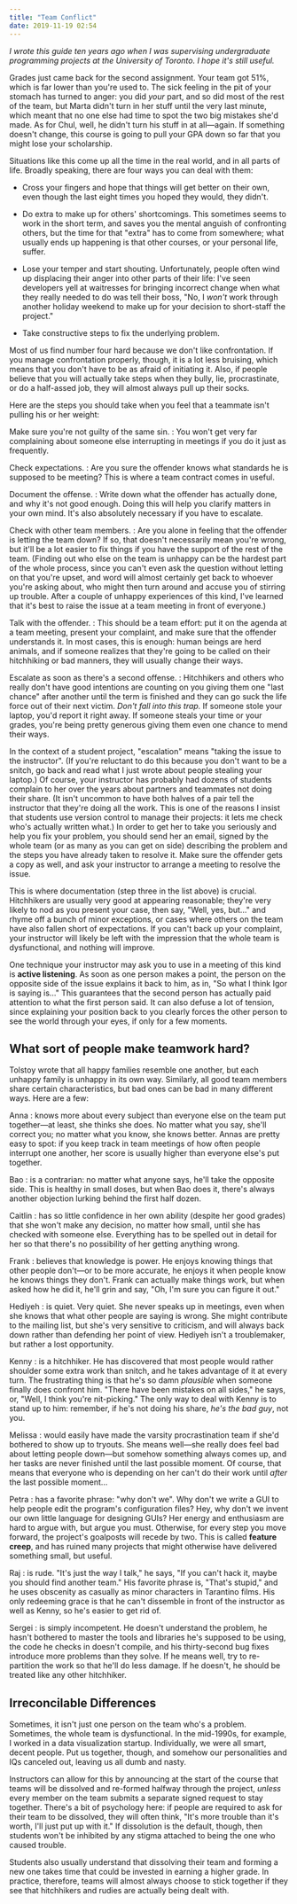 ```yaml
---
title: "Team Conflict"
date: 2019-11-19 02:54
---
```


*I wrote this guide ten years ago when I was supervising undergraduate
programming projects at the University of Toronto.  I hope it's still
useful.*

Grades just came back for the second assignment.  Your team got 51%,
which is far lower than you're used to.  The sick feeling in the pit
of your stomach has turned to anger: you did *your* part, and so
did most of the rest of the team, but Marta didn't turn in her stuff
until the very last minute, which meant that no one else had time to
spot the two big mistakes she'd made.  As for Chul, well, he didn't
turn his stuff in at all—again.  If something doesn't change, this
course is going to pull your GPA down so far that you might lose your
scholarship.

Situations like this come up all the time in the real world, and in
all parts of life.  Broadly speaking, there are four ways you can deal
with them:

- Cross your fingers and hope that things will get better on their
  own, even though the last eight times you hoped they would, they
  didn't.

- Do extra to make up for others' shortcomings.  This sometimes seems
  to work in the short term, and saves you the mental anguish of
  confronting others, but the time for that "extra" has to come from
  somewhere; what usually ends up happening is that other courses, or
  your personal life, suffer.

- Lose your temper and start shouting.  Unfortunately, people often
  wind up displacing their anger into other parts of their life: I've
  seen developers yell at waitresses for bringing incorrect change
  when what they really needed to do was tell their boss, "No, I
  *won't* work through another holiday weekend to make up for your
  decision to short-staff the project."

- Take constructive steps to fix the underlying problem.

Most of us find number four hard because we don't like confrontation.
If you manage confrontation properly, though, it is a lot less
bruising, which means that you don't have to be as afraid of
initiating it.  Also, if people believe that you will actually take
steps when they bully, lie, procrastinate, or do a half-assed job,
they will almost always pull up their socks.

Here are the steps you should take when you feel that a teammate isn't
pulling his or her weight:

Make sure you're not guilty of the same sin.
: You won't get very far complaining about someone else interrupting
  in meetings if you do it just as frequently.

Check expectations.
: Are you sure the offender knows what standards he is supposed to be
  meeting?  This is where a team contract comes in useful.

Document the offense.
: Write down what the offender has actually done, and why it's not
  good enough.  Doing this will help you clarify matters in your own
  mind.  It's also absolutely necessary if you have to escalate.

Check with other team members.
: Are you alone in feeling that the offender is letting the team down?
  If so, that doesn't necessarily mean you're wrong, but it'll be a
  lot easier to fix things if you have the support of the rest of the
  team.  (Finding out who else on the team is unhappy can be the
  hardest part of the whole process, since you can't even ask the
  question without letting on that you're upset, and word will almost
  certainly get back to whoever you're asking about, who might then
  turn around and accuse you of stirring up trouble.  After a couple
  of unhappy experiences of this kind, I've learned that it's best to
  raise the issue at a team meeting in front of everyone.)

Talk with the offender.
: This should be a team effort: put it on the agenda at a team
  meeting, present your complaint, and make sure that the offender
  understands it.  In most cases, this is enough: human beings are
  herd animals, and if someone realizes that they're going to be
  called on their hitchhiking or bad manners, they will usually change
  their ways.

Escalate as soon as there's a second offense.
: Hitchhikers and others who really don't have good intentions are
  counting on you giving them one "last chance" after another until
  the term is finished and they can go suck the life force out of
  their next victim.  *Don't fall into this trap.* If someone stole
  your laptop, you'd report it right away.  If someone steals your
  time or your grades, you're being pretty generous giving them even
  one chance to mend their ways.

In the context of a student project, "escalation" means "taking the
issue to the instructor".  (If you're reluctant to do this because you
don't want to be a snitch, go back and read what I just wrote about
people stealing your laptop.)  Of course, your instructor has probably
had dozens of students complain to her over the years about partners
and teammates not doing their share.  (It isn't uncommon to have both
halves of a pair tell the instructor that they're doing all the work.
This is one of the reasons I insist that students use version control
to manage their projects: it lets me check who's actually written
what.) In order to get her to take you seriously and help you fix your
problem, you should send her an email, signed by the whole team (or as
many as you can get on side) describing the problem and the steps you
have already taken to resolve it.  Make sure the offender gets a copy
as well, and ask your instructor to arrange a meeting to resolve the
issue.

This is where documentation (step three in the list above) is crucial.
Hitchhikers are usually very good at appearing reasonable; they're
very likely to nod as you present your case, then say, "Well, yes,
but…" and rhyme off a bunch of minor exceptions, or cases
where others on the team have also fallen short of expectations.  If
you can't back up your complaint, your instructor will likely be left
with the impression that the whole team is dysfunctional, and nothing
will improve.

One technique your instructor may ask you to use in a meeting of this
kind is **active listening**.  As soon as one person makes a
point, the person on the opposite side of the issue explains it back
to him, as in, "So what I think Igor is saying is…" This
guarantees that the second person has actually paid attention to what
the first person said.  It can also defuse a lot of tension, since
explaining your position back to you clearly forces the other person
to see the world through your eyes, if only for a few moments.

## What sort of people make teamwork hard?

Tolstoy wrote that all happy families resemble one another, but each unhappy
family is unhappy in its own way.  Similarly, all good team members share
certain characteristics, but bad ones can be bad in many different ways.  Here
are a few:

Anna
: knows more about every subject than everyone else on the team put
  together—at least, she thinks she does.  No matter what you say,
  she'll correct you; no matter what you know, she knows better.
  Annas are pretty easy to spot: if you keep track in team meetings of
  how often people interrupt one another, her score is usually higher
  than everyone else's put together.

Bao
: is a contrarian: no matter what anyone says, he'll take the opposite
  side.  This is healthy in small doses, but when Bao does it, there's
  always another objection lurking behind the first half dozen.

Caitlin
: has so little confidence in her own ability (despite her good
  grades) that she won't make any decision, no matter how small, until
  she has checked with someone else.  Everything has to be spelled out
  in detail for her so that there's no possibility of her getting
  anything wrong.

Frank
: believes that knowledge is power.  He enjoys knowing things that
  other people don't—or to be more accurate, he enjoys it when
  people know he knows things they don't.  Frank can actually make
  things work, but when asked how he did it, he'll grin and say, "Oh,
  I'm sure you can figure it out."

Hediyeh
: is quiet.  Very quiet.  She never speaks up in meetings, even when
  she knows that what other people are saying is wrong.  She might
  contribute to the mailing list, but she's very sensitive to
  criticism, and will always back down rather than defending her point
  of view.  Hediyeh isn't a troublemaker, but rather a lost
  opportunity.

Kenny
: is a hitchhiker.  He has discovered that most people would rather
  shoulder some extra work than snitch, and he takes advantage of it
  at every turn.  The frustrating thing is that he's so damn
  *plausible* when someone finally does confront him.  "There have
  been mistakes on all sides," he says, or, "Well, I think you're
  nit-picking."  The only way to deal with Kenny is to stand up to
  him: remember, if he's not doing his share, *he's the bad guy*, not
  you.

Melissa
: would easily have made the varsity procrastination team if she'd
  bothered to show up to tryouts.  She means well—she really does
  feel bad about letting people down—but somehow something always
  comes up, and her tasks are never finished until the last possible
  moment.  Of course, that means that everyone who is depending on her
  can't do their work until *after* the last possible moment…

Petra
: has a favorite phrase: "why don't we".  Why don't we write a GUI to
  help people edit the program's configuration files?  Hey, why don't
  we invent our own little language for designing GUIs?  Her energy
  and enthusiasm are hard to argue with, but argue you must.
  Otherwise, for every step you move forward, the project's goalposts
  will recede by two.  This is called **feature creep**, and has
  ruined many projects that might otherwise have delivered something
  small, but useful.

Raj
: is rude.  "It's just the way I talk," he says, "If you can't hack
  it, maybe you should find another team."  His favorite phrase is,
  "That's stupid," and he uses obscenity as casually as minor
  characters in Tarantino films.  His only redeeming grace is that he
  can't dissemble in front of the instructor as well as Kenny, so he's
  easier to get rid of.

Sergei
: is simply incompetent.  He doesn't understand the problem, he hasn't
  bothered to master the tools and libraries he's supposed to be
  using, the code he checks in doesn't compile, and his thirty-second
  bug fixes introduce more problems than they solve.  If he means
  well, try to re-partition the work so that he'll do less damage.  If
  he doesn't, he should be treated like any other hitchhiker.

## Irreconcilable Differences

Sometimes, it isn't just one person on the team who's a problem.
Sometimes, the whole team is dysfunctional.  In the mid-1990s, for
example, I worked in a data visualization startup.  Individually, we
were all smart, decent people.  Put us together, though, and somehow
our personalities and IQs canceled out, leaving us all dumb and nasty.

Instructors can allow for this by announcing at the start of the course that
teams will be dissolved and re-formed halfway through the project, *unless*
every member on the team submits a separate signed request to stay together.
There's a bit of psychology here: if people are required to ask for their team
to be dissolved, they will often think, "It's more trouble than it's worth, I'll
just put up with it."  If dissolution is the default, though, then students
won't be inhibited by any stigma attached to being the one who caused trouble.

Students also usually understand that dissolving their team and
forming a new one takes time that could be invested in earning a
higher grade.  In practice, therefore, teams will almost always choose
to stick together if they see that hitchhikers and rudies are actually
being dealt with.
